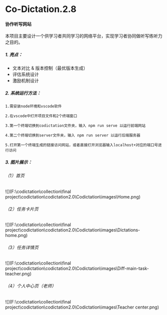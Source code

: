 # Co-Dictation.2.8

#### 协作听写网站

本项目主要设计一个供学习者共同学习的网络平台，实现学习者协同做听写练听力之目的。

##### 1. 亮点：

- 文本对比 & 版本控制（最优版本生成）
- 评估系统设计
- 激励机制设计


##### 2. 系统运行方法：

```
1.需安装node环境和vscode软件

2.在vscode中打开项目文件和2个终端窗口
  
3.第一个终端切换到codictation文件夹，输入 npm run serve 以运行前端网站
  
4.第二个终端切换到server文件夹，输入 npm run server 以运行后端服务器
  
5.打开第一个终端生成的链接访问网站，或者直接打开浏览器输入localhost+对应的端口号进行访问
```

##### 3. 图片展示：

###### （1）首页

![](F:\codictation\collection\final project\codictation\codictation2.0\Codictation\images\Home.png)

###### （2）任务卡片页

![](F:\codictation\collection\final project\codictation\codictation2.0\Codictation\images\Dictations-home.png)

###### （3）任务详情页

![](F:\codictation\collection\final project\codictation\codictation2.0\Codictation\images\Diff-main-task-teacher.png)

###### （4）个人中心页（老师）

![](F:\codictation\collection\final project\codictation\codictation2.0\Codictation\images\Teacher center.png)

